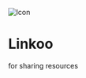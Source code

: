 ![Icon](https://user-images.githubusercontent.com/55833403/178490252-44eec3e2-14e8-4798-b640-a23826ee68a2.svg)

# Linkoo

for sharing resources
